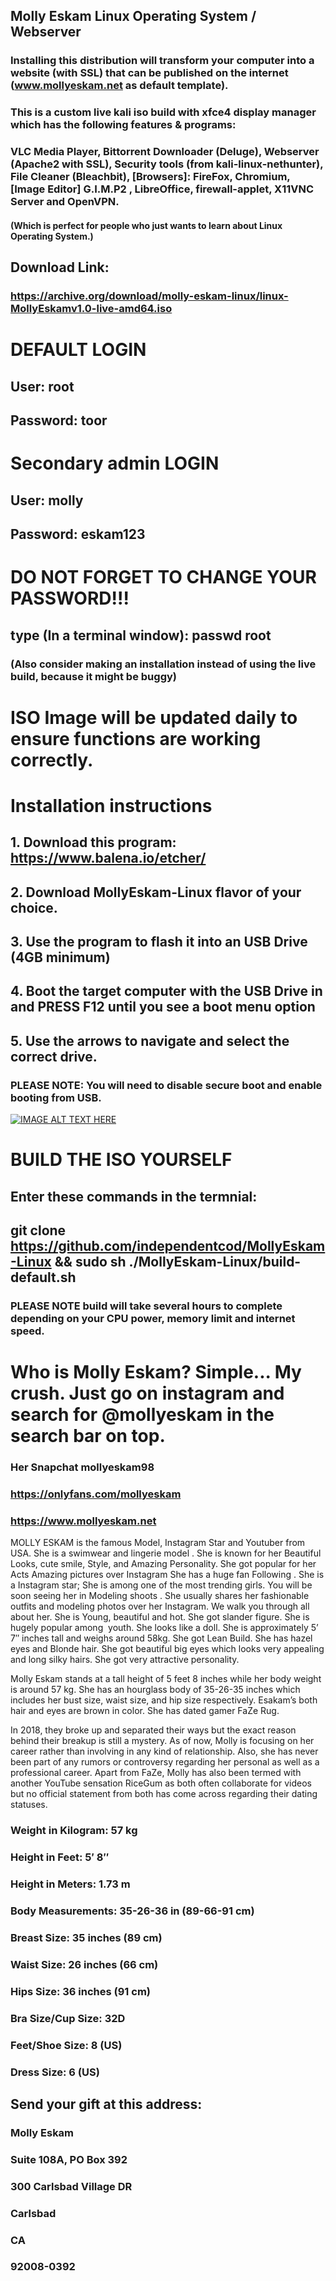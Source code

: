 ## Molly Eskam Linux Operating System / Webserver

### Installing this distribution will transform your computer into a website (with SSL) that can be published on the internet (www.mollyeskam.net as default template). 

### This is a custom live kali iso build with xfce4 display manager which has the following features & programs:
### VLC Media Player, Bittorrent Downloader (Deluge), Webserver (Apache2 with SSL), Security tools (from kali-linux-nethunter), File Cleaner (Bleachbit), [Browsers]: FireFox, Chromium, [Image Editor] G.I.M.P2 , LibreOffice, firewall-applet, X11VNC Server and OpenVPN.
#### (Which is perfect for people who just wants to learn about Linux Operating System.)

## Download Link:
### https://archive.org/download/molly-eskam-linux/linux-MollyEskamv1.0-live-amd64.iso

# DEFAULT LOGIN
## User: root
## Password: toor

# Secondary admin LOGIN
## User: molly
## Password: eskam123

# DO NOT FORGET TO CHANGE YOUR PASSWORD!!!
## type (In a terminal window): passwd root
### (Also consider making an installation instead of using the live build, because it might be buggy)

# ISO Image will be updated daily to ensure functions are working correctly.

# Installation instructions
## 1. Download this program: https://www.balena.io/etcher/
## 2. Download MollyEskam-Linux flavor of your choice.
## 3. Use the program to flash it into an USB Drive (4GB minimum)
## 4. Boot the target computer with the USB Drive in and PRESS F12 until you see a boot menu option
## 5. Use the arrows to navigate and select the correct drive.
### PLEASE NOTE: You will need to disable secure boot and enable booting from USB. 

[![IMAGE ALT TEXT HERE](https://img.youtube.com/vi/YOUTUBE_VIDEO_ID_HERE/0.jpg)](https://www.youtube.com/watch?v=3ZokZJZp8Jg)

# BUILD THE ISO YOURSELF
## Enter these commands in the termnial:
## git clone https://github.com/independentcod/MollyEskam-Linux && sudo sh ./MollyEskam-Linux/build-default.sh
### PLEASE NOTE build will take several hours to complete depending on your CPU power, memory limit and internet speed.

# Who is Molly Eskam? Simple... My crush. Just go on instagram and search for @mollyeskam in the search bar on top. 
### Her Snapchat mollyeskam98
### https://onlyfans.com/mollyeskam
### https://www.mollyeskam.net


MOLLY ESKAM is the famous Model, Instagram Star and Youtuber from USA. She is a swimwear and lingerie model . She is known for her Beautiful Looks, cute smile, Style, and Amazing Personality. She got popular for her Acts Amazing pictures over
Instagram She has a huge fan Following . She is a Instagram star; She is among one of the most trending girls. You will be soon seeing her in Modeling shoots . She usually shares her fashionable outfits and modeling photos over her Instagram. We walk you through all about her.
She is Young, beautiful and hot. She got slander figure. She is hugely
popular among&nbsp; youth. She looks like a doll. She is approximately
5’ 7″ inches tall and weighs around 58kg. She got Lean Build.
She has hazel eyes and Blonde hair. She got beautiful big eyes which looks very appealing and long silky hairs. She got very attractive personality.

Molly Eskam stands at a tall height of 5 feet 8 inches while her body weight is around 57 kg. She has an hourglass body of 35-26-35 inches which includes her bust size, waist size, and hip size respectively. Esakam’s both hair and eyes are brown in color.
She has dated gamer FaZe Rug.

In 2018, they broke up and separated their ways but the exact reason behind their breakup is still a mystery. As of now, Molly is focusing on her career rather than involving in any kind of relationship. Also, she has never been part of any rumors or controversy regarding her personal as well as a professional career. Apart from FaZe, Molly has also been termed with another YouTube sensation RiceGum as both often collaborate for videos but no official statement from both has come across regarding their dating statuses.

### Weight in Kilogram: 57 kg
### Height in Feet: 5′ 8″
### Height in Meters: 1.73 m
### Body Measurements: 35-26-36 in (89-66-91 cm)
### Breast Size: 35 inches (89 cm)
### Waist Size: 26 inches (66 cm)
### Hips Size: 36 inches (91 cm)
### Bra Size/Cup Size: 32D
### Feet/Shoe Size: 8 (US)
### Dress Size: 6 (US)

## Send your gift at this address:
### Molly Eskam
### Suite 108A, PO Box 392
### 300 Carlsbad Village DR
### Carlsbad
### CA
### 92008-0392
